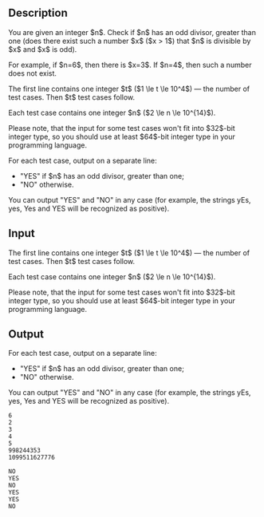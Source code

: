 ## Description

<div><p>You are given an integer $n$. Check if $n$ has an <span class="tex-font-style-bf">odd</span> divisor, greater than one (does there exist such a number $x$ ($x &gt; 1$) that $n$ is divisible by $x$ and $x$ is odd).</p><p>For example, if $n=6$, then there is $x=3$. If $n=4$, then such a number does not exist.</p></div><div class="input-specification"><p>The first line contains one integer $t$ ($1 \le t \le 10^4$)&nbsp;— the number of test cases. Then $t$ test cases follow.</p><p>Each test case contains one integer $n$ ($2 \le n \le 10^{14}$).</p><p>Please note, that the input for some test cases won't fit into $32$-bit integer type, so you should use at least $64$-bit integer type in your programming language.</p></div><div class="output-specification"><p>For each test case, output on a separate line: </p><ul> <li> "<span class="tex-font-style-tt">YES</span>" if $n$ has an <span class="tex-font-style-bf">odd</span> divisor, greater than one; </li><li> "<span class="tex-font-style-tt">NO</span>" otherwise. </li></ul><p>You can output "<span class="tex-font-style-tt">YES</span>" and "<span class="tex-font-style-tt">NO</span>" in any case (for example, the strings <span class="tex-font-style-tt">yEs</span>, <span class="tex-font-style-tt">yes</span>, <span class="tex-font-style-tt">Yes</span> and <span class="tex-font-style-tt">YES</span> will be recognized as positive).</p></div>

## Input

<p>The first line contains one integer $t$ ($1 \le t \le 10^4$)&nbsp;— the number of test cases. Then $t$ test cases follow.</p><p>Each test case contains one integer $n$ ($2 \le n \le 10^{14}$).</p><p>Please note, that the input for some test cases won't fit into $32$-bit integer type, so you should use at least $64$-bit integer type in your programming language.</p>

## Output

<p>For each test case, output on a separate line: </p><ul> <li> "<span class="tex-font-style-tt">YES</span>" if $n$ has an <span class="tex-font-style-bf">odd</span> divisor, greater than one; </li><li> "<span class="tex-font-style-tt">NO</span>" otherwise. </li></ul><p>You can output "<span class="tex-font-style-tt">YES</span>" and "<span class="tex-font-style-tt">NO</span>" in any case (for example, the strings <span class="tex-font-style-tt">yEs</span>, <span class="tex-font-style-tt">yes</span>, <span class="tex-font-style-tt">Yes</span> and <span class="tex-font-style-tt">YES</span> will be recognized as positive).</p>





```input1
6
2
3
4
5
998244353
1099511627776
```




```output1
NO
YES
NO
YES
YES
NO
```


